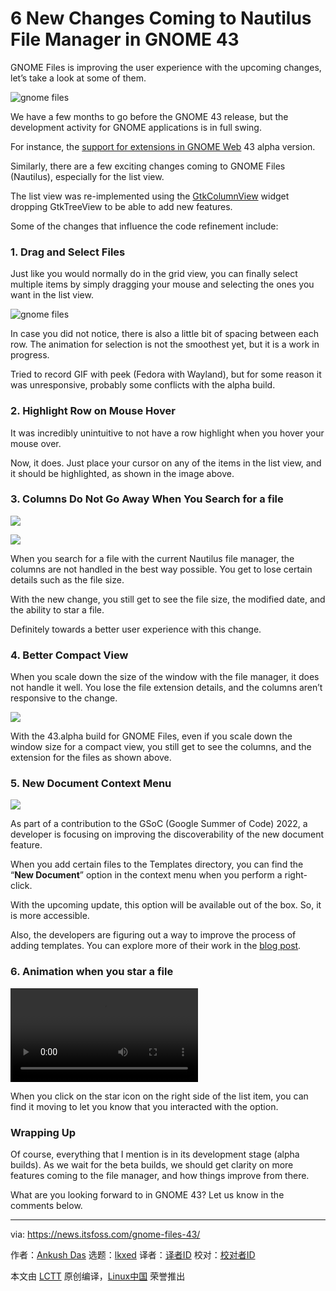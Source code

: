 [#]: subject: "6 New Changes Coming to Nautilus File Manager in GNOME 43"
[#]: via: "https://news.itsfoss.com/gnome-files-43/"
[#]: author: "Ankush Das https://news.itsfoss.com/author/ankush/"
[#]: collector: "lkxed"
[#]: translator: " "
[#]: reviewer: " "
[#]: publisher: " "
[#]: url: " "

6 New Changes Coming to Nautilus File Manager in GNOME 43
======
GNOME Files is improving the user experience with the upcoming changes, let’s take a look at some of them.

![gnome files][1]

We have a few months to go before the GNOME 43 release, but the development activity for GNOME applications is in full swing.

For instance, the [support for extensions in GNOME Web][2] 43 alpha version.

Similarly, there are a few exciting changes coming to GNOME Files (Nautilus), especially for the list view.

The list view was re-implemented using the [GtkColumnView][3] widget dropping GtkTreeView to be able to add new features.

Some of the changes that influence the code refinement include:

### 1. Drag and Select Files

Just like you would normally do in the grid view, you can finally select multiple items by simply dragging your mouse and selecting the ones you want in the list view.

![gnome files][4]

In case you did not notice, there is also a little bit of spacing between each row. The animation for selection is not the smoothest yet, but it is a work in progress.

Tried to record GIF with peek (Fedora with Wayland), but for some reason it was unresponsive, probably some conflicts with the alpha build.

### 2. Highlight Row on Mouse Hover

It was incredibly unintuitive to not have a row highlight when you hover your mouse over.

Now, it does. Just place your cursor on any of the items in the list view, and it should be highlighted, as shown in the image above.

### 3. Columns Do Not Go Away When You Search for a file

![][5]

![][6]

When you search for a file with the current Nautilus file manager, the columns are not handled in the best way possible. You get to lose certain details such as the file size.

With the new change, you still get to see the file size, the modified date, and the ability to star a file.

Definitely towards a better user experience with this change.

### 4. Better Compact View

When you scale down the size of the window with the file manager, it does not handle it well. You lose the file extension details, and the columns aren’t responsive to the change.

![][7]

With the 43.alpha build for GNOME Files, even if you scale down the window size for a compact view, you still get to see the columns, and the extension for the files as shown above.

### 5. New Document Context Menu

![][8]

As part of a contribution to the GSoC (Google Summer of Code) 2022, a developer is focusing on improving the discoverability of the new document feature.

When you add certain files to the Templates directory, you can find the “**New Document**” option in the context menu when you perform a right-click.

With the upcoming update, this option will be available out of the box. So, it is more accessible.

Also, the developers are figuring out a way to improve the process of adding templates. You can explore more of their work in the [blog post][9].

### 6. Animation when you star a file

![][10]

When you click on the star icon on the right side of the list item, you can find it moving to let you know that you interacted with the option.

### Wrapping Up

Of course, everything that I mention is in its development stage (alpha builds). As we wait for the beta builds, we should get clarity on more features coming to the file manager, and how things improve from there.

What are you looking forward to in GNOME 43? Let us know in the comments below.

--------------------------------------------------------------------------------

via: https://news.itsfoss.com/gnome-files-43/

作者：[Ankush Das][a]
选题：[lkxed][b]
译者：[译者ID](https://github.com/译者ID)
校对：[校对者ID](https://github.com/校对者ID)

本文由 [LCTT](https://github.com/LCTT/TranslateProject) 原创编译，[Linux中国](https://linux.cn/) 荣誉推出

[a]: https://news.itsfoss.com/author/ankush/
[b]: https://github.com/lkxed
[1]: https://news.itsfoss.com/wp-content/uploads/2022/06/changes-in-nautilus-in-gnome-43.jpg
[2]: https://news.itsfoss.com/gnome-web-extensions-dev/
[3]: https://gitlab.gnome.org/GNOME/nautilus/-/commit/6708861ed174e2b2423df0500df9987cdaf2adc0
[4]: https://news.itsfoss.com/wp-content/uploads/2022/06/nautilus-drag-select-alpha.jpg
[5]: https://news.itsfoss.com/wp-content/uploads/2022/06/file-search-before.jpg
[6]: https://news.itsfoss.com/wp-content/uploads/2022/06/file-search-after.jpg
[7]: https://news.itsfoss.com/wp-content/uploads/2022/06/compact-view-files-1024x482.jpg
[8]: https://news.itsfoss.com/wp-content/uploads/2022/06/new-document-file-manager.jpg
[9]: https://ignapk.blogspot.com/2022/06/gsoc-2022-first-update-planning.html
[10]: https://news.itsfoss.com/wp-content/uploads/2022/06/animation0file.webm
